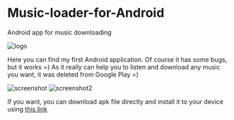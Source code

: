 # Music-loader-for-Android
Android app for music downloading

![logo](http://s008.radikal.ru/i306/1611/fc/b9c864fee748.png)

Here you can find my first Android application. Of course it has some bugs, but it works =) As it really can help you to listen and download any music you want, it was deleted from Google Play =)

![screenshot](http://s017.radikal.ru/i418/1611/2f/c0e3ea90c4e4.png)
![screenshot2](http://s018.radikal.ru/i511/1611/c0/2a6a848717c6.png)


If you want, you can download apk file directly and install it to your device using [this link](https://www.dropbox.com/s/4jkc1nkd1s7mq39/MusLoader.apk)
